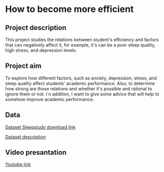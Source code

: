 # How to become more efficient

## Project description
This project studies the relations between student's efficiency and factors that can negatively affect it, for example, it's can
be a poor sleep quality, high stress, and depression levels.

## Project aim
To explore how different factors, such as anxiety, depression, stress, and sleep quality affect students' academic performance. 
Also, to determine how strong are those relations and whether it's possible and rational to ignore them or not. I
n addition, I want to give some advice that will help to somehow improve academic performance.

## Data
[Dataset Sleepstudy download link](https://www.lock5stat.com/datapage1e.html)

[Dataset description](https://rdrr.io/cran/Lock5withR/man/SleepStudy.html#heading-3)

## Video presantation

[Youtube link](https://youtu.be/QMHxMWVqs58)
